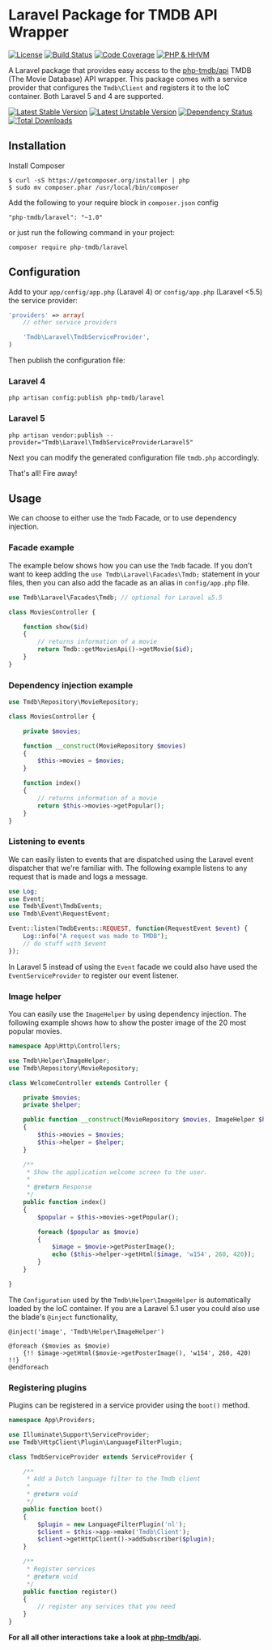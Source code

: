 # Laravel Package for TMDB API Wrapper

[![License](https://poser.pugx.org/php-tmdb/laravel/license.png)](https://packagist.org/packages/php-tmdb/laravel)
[![Build Status](https://travis-ci.org/php-tmdb/laravel.svg)](https://travis-ci.org/php-tmdb/laravel)
[![Code Coverage](https://scrutinizer-ci.com/g/php-tmdb/laravel/badges/coverage.png)](https://scrutinizer-ci.com/g/php-tmdb/laravel/)
[![PHP & HHVM](https://php-eye.com/badge/php-tmdb/laravel/tested.svg)](https://php-eye.com/package/php-tmdb/laravel)

A Laravel package that provides easy access to the [php-tmdb/api](https://github.com/php-tmdb/api) TMDB (The Movie Database) API wrapper.
This package comes with a service provider that configures the `Tmdb\Client` and registers it to the IoC container.
Both Laravel 5 and 4 are supported.

[![Latest Stable Version](https://poser.pugx.org/php-tmdb/laravel/v/stable.svg)](https://packagist.org/packages/php-tmdb/laravel)
[![Latest Unstable Version](https://poser.pugx.org/php-tmdb/laravel/v/unstable.svg)](https://packagist.org/packages/php-tmdb/laravel)
[![Dependency Status](https://www.versioneye.com/php/php-tmdb:laravel/badge?style=flat)](https://www.versioneye.com/php/php-tmdb:laravel)
[![Total Downloads](https://poser.pugx.org/php-tmdb/laravel/downloads.svg)](https://packagist.org/packages/php-tmdb/laravel)

## Installation

Install Composer

```
$ curl -sS https://getcomposer.org/installer | php
$ sudo mv composer.phar /usr/local/bin/composer
```

Add the following to your require block in `composer.json` config

```
"php-tmdb/laravel": "~1.0"
```

or just run the following command in your project:

```
composer require php-tmdb/laravel
```

## Configuration

Add to your `app/config/app.php` (Laravel 4) or `config/app.php` (Laravel <5.5) the service provider:

```php
'providers' => array(
    // other service providers

    'Tmdb\Laravel\TmdbServiceProvider',
)
```

Then publish the configuration file:

### Laravel 4

```
php artisan config:publish php-tmdb/laravel
```

### Laravel 5

```
php artisan vendor:publish --provider="Tmdb\Laravel\TmdbServiceProviderLaravel5"
```

Next you can modify the generated configuration file `tmdb.php` accordingly.

That's all! Fire away!

## Usage

We can choose to either use the `Tmdb` Facade, or to use dependency injection.

### Facade example

The example below shows how you can use the `Tmdb` facade.
If you don't want to keep adding the `use Tmdb\Laravel\Facades\Tmdb;` statement in your files, then you can also add the facade as an alias in `config/app.php` file.

```php
use Tmdb\Laravel\Facades\Tmdb; // optional for Laravel ≥5.5

class MoviesController {

    function show($id)
    {
        // returns information of a movie
        return Tmdb::getMoviesApi()->getMovie($id);
    }
}
```

### Dependency injection example

```php
use Tmdb\Repository\MovieRepository;

class MoviesController {

    private $movies;

    function __construct(MovieRepository $movies)
    {
        $this->movies = $movies;
    }

    function index()
    {
        // returns information of a movie
        return $this->movies->getPopular();
    }
}
```

### Listening to events

We can easily listen to events that are dispatched using the Laravel event dispatcher that we're familiar with.
The following example listens to any request that is made and logs a message.

```php
use Log;
use Event;
use Tmdb\Event\TmdbEvents;
use Tmdb\Event\RequestEvent;

Event::listen(TmdbEvents::REQUEST, function(RequestEvent $event) {
    Log::info("A request was made to TMDB");
    // do stuff with $event
});
```

In Laravel 5 instead of using the `Event` facade we could also have used the `EventServiceProvider` to register our event listener.

### Image helper

You can easily use the `ImageHelper` by using dependency injection. The following example shows how to show the poster image of the 20 most popular movies.

```php
namespace App\Http\Controllers;

use Tmdb\Helper\ImageHelper;
use Tmdb\Repository\MovieRepository;

class WelcomeController extends Controller {

    private $movies;
    private $helper;

    public function __construct(MovieRepository $movies, ImageHelper $helper)
    {
        $this->movies = $movies;
        $this->helper = $helper;
    }

    /**
     * Show the application welcome screen to the user.
     *
     * @return Response
     */
    public function index()
    {
        $popular = $this->movies->getPopular();

        foreach ($popular as $movie)
        {
            $image = $movie->getPosterImage();
            echo ($this->helper->getHtml($image, 'w154', 260, 420));
        }
    }

}
```

The `Configuration` used by the `Tmdb\Helper\ImageHelper` is automatically loaded by the IoC container.
If you are a Laravel 5.1 user you could also use the blade's `@inject` functionality,

```
@inject('image', 'Tmdb\Helper\ImageHelper')

@foreach ($movies as $movie)
    {!! $image->getHtml($movie->getPosterImage(), 'w154', 260, 420) !!}
@endforeach
```

### Registering plugins

Plugins can be registered in a service provider using the `boot()` method.

```php
namespace App\Providers;

use Illuminate\Support\ServiceProvider;
use Tmdb\HttpClient\Plugin\LanguageFilterPlugin;

class TmdbServiceProvider extends ServiceProvider {

    /**
     * Add a Dutch language filter to the Tmdb client
     *
     * @return void
     */
    public function boot()
    {
        $plugin = new LanguageFilterPlugin('nl');
        $client = $this->app->make('Tmdb\Client');
        $client->getHttpClient()->addSubscriber($plugin);
    }

    /**
     * Register services
     * @return void
     */
    public function register()
    {
        // register any services that you need
    }
}
```

**For all all other interactions take a look at [php-tmdb/api](https://github.com/php-tmdb/api).**
